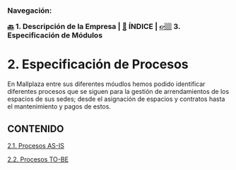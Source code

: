 <h3>Navegación:<br>

[🔙](../1/1.md) 1. Descripción de la Empresa | [📜](../README.md) ÍNDICE | [👉🏼](../3/3.md) 3. Especificación de Módulos
# 2. Especificación de Procesos

En Mallplaza entre sus diferentes móudlos hemos podido identificar diferentes procesos que se siguen para la gestión de arrendamientos de los espacios de sus sedes; desde el asignación de espacios y contratos hasta el mantenimiento y pagos de estos.

## CONTENIDO
[2.1. Procesos AS-IS](2.1/2.1.md)

[2.2. Procesos TO-BE](2.2/2.2.md)
